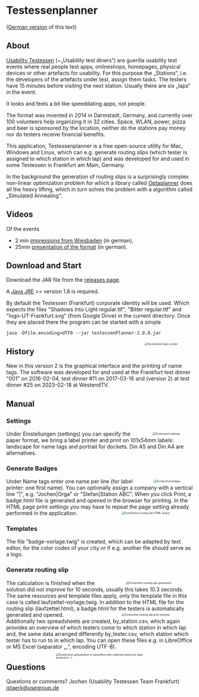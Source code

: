 # Testessenplanner
([German version](README.de.md) of this text)

## About
[Usability Testessen](https://usability-testessen.org/) (~„Usability test diners“) are guerilla usability test events where real people test apps, onlineshops, homepages, physical devices or other artefacts for usability.
For this purpose the „Stations“, i.e. the developers of the artefacts under test, assign them tasks. The testers have 15 minutes before visiting the next station. Usually there are six „laps“ in the event. 

It looks and feels a bit like speeddating apps, not people. 

The format was invented in 2014 in Darmstadt, Germany, and currently over 100 volunteers help organizing it in 32 cities. 
Space, WLAN, power, pizza and beer is sponsored by the location, neither do the stations pay money nor do testers receive financial benefits. 


This application, Testessenplanner is a free open-source utility for Mac, Windows and Linux, which can e.g. generate  routing slips (which tester is assigned to which station in which lap) and was developed for 
and used in some Testessen in Frankfurt am Main, Germany.

In the background the generation of routing slips is a surprisingly complex non-linear optimization problem for which 
a library called [Optaplanner](https://www.optaplanner.org/) does all the heavy lifting, which in turn solves the problem with a algorithm called „Simulated Annealing“.

## Videos
Of the events
 * 2 min [impressions from Wiesbaden](https://www.youtube.com/watch?v=2hyHDteriqE) (in german), 
 * 25min [presentation of the format](https://www.youtube.com/watch?v=vCFaVl73f4g)  (in german).

## Download and Start

Download the JAR file from the [releases page](https://github.com/jstaerk/testessenplanner/releases).

A [Java JRE](https://www.azul.com/products/core/) >= version 1.8 is required.

By default the Testessen (Frankfurt) corporate identity will be used. Which expects the files "Shadows Into Light regular.ttf", "Bitter regular.ttf" and "logo-UT-Frankfurt.svg" (from Google Drive) in the current directory.
Once they are placed there the program can be started with a simple

```java -Dfile.encoding=UTF8 --jar testessenPlanner-2.0.0.jar```

<img src="./doc/Screenshot_Main.png" alt="Screenshot main screen" style="float: right; transform:scale(0.5); margin-left: 10px;" />

## History 
New in this version 2 is the graphical interface and the printing of name tags.
The software was developed for and used at the Frankfurt test dinner "001" on 2016-02-04, test dinner #11 on 2017-03-16 and (version 2) at test dinner #25 on 2023-02-18 at WestendTV.

## Manual
### Settings
<img src="./doc/Screenshot_Settings.png" alt="Screenshot settings" style="float: right; transform:scale(0.5); margin-left: 10px;" />

Under Einstellungen (settings) you can specify the paper format, we bring a label printer and print on 101x54mm labels: landscape for name tags and portrait for dockets. Din A5 and Din A4 are alternatives.


### Generate Badges
<img src="./doc/Screenshot_Badges.png" alt="Screenshot badges" style="float: right; transform:scale(0.5); margin-left: 10px;" />
Under Name tags enter one name per line (for label printer: one first name). You can optionally assign a company with a vertical line "|", e.g. "Jochen|Orga" or "Stefan|Station ABC".
When you click Print, a badge.html file is generated and opened in the browser for printing. In the HTML page print settings you may have to repeat the page setting already performed in the application.
<img src="./doc/Screenshot_Laufzettel_HTML.png" alt="Screenshot routing slip HTML output" style="float: right; transform:scale(0.5); margin-left: 10px;" />

### Templates

The file "badge-vorlage.twig" is created, which can be adapted by text editor, for the color codes of your city or if e.g. another file should serve as a logo.

### Generate routing slip
<img src="./doc/Screenshot_Laufzettel.png" alt="Screenshot routing slip generation" style="float: right; transform:scale(0.5); margin-left: 10px;" />

The calculation is finished when the solution did not improve for 10 seconds, usually this takes 10.3 seconds. The same resources and template files apply, only the template file in this case is called laufzettel-vorlage.twig.  In addition to the HTML file for the routing slip (laufzettel.html), a badge.html for the testers is automatically generated and opened.
<img src="./doc/Screenshot_Laufzettel_Printpreview.png" alt="Screenshot routing slip print preview" style="float: right; transform:scale(0.5); margin-left: 10px;" />
Additionally two spreadsheets are created, by_station.csv, which again provides an overview of which testers come to which station in which lap and, the same data arranged differently by_tester.csv, which station which tester has to run to in which lap. You can open these files e.g. in LibreOffice or MS Excel (separator „,“, encoding UTF-8).
<img src="./doc/Screenshot_CSVs.png" alt="Screenshot spreadsheet in Libreoffice with redacted names for data protection :-)" style="float: right; transform:scale(0.5); margin-left: 10px;" />
## Questions

Questions or comments?
Jochen (Usability Testessen Team Frankfurt) jstaerk@usegroup.de

